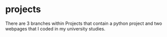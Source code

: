# projects

There are 3 branches within Projects that contain a python project and two webpages that I coded in my university studies.
